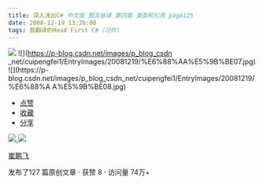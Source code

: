 ```yaml
---
title: 深入浅出C# 中文版 图文皆译 第四章 类型和引用 page125
date: 2008-12-19 13:26:00
tags: 我翻译的Head First C#（习作）
---
```

![](https://p-blog.csdn.net/images/p_blog_csdn_net/cuipengfei1/EntryImages/20081219/%E6%88%AA%E5%9B%BE06.jpg) ![](https://p-blog.csdn.net/images/p_blog_csdn
_net/cuipengfei1/EntryImages/20081219/%E6%88%AA%E5%9B%BE07.jpg) ![](https://p-
blog.csdn.net/images/p_blog_csdn_net/cuipengfei1/EntryImages/20081219/%E6%88%A
A%E5%9B%BE08.jpg)

  * [ 点赞  ](javascript:;)
  * [ 收藏  ](javascript:;)
  * [ 分享 ](javascript:;)

[ ![](https://profile.csdnimg.cn/5/2/5/3_cuipengfei1)
![](https://g.csdnimg.cn/static/user-reg-year/1x/11.png)
](https://blog.csdn.net/cuipengfei1)

[ 崔鹏飞 ](https://blog.csdn.net/cuipengfei1)

发布了127 篇原创文章  ·  获赞 8  ·  访问量 74万+

